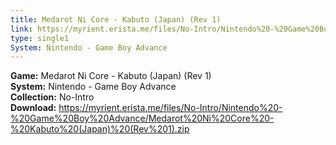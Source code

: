 ```yaml
---
title: Medarot Ni Core - Kabuto (Japan) (Rev 1)
link: https://myrient.erista.me/files/No-Intro/Nintendo%20-%20Game%20Boy%20Advance/Medarot%20Ni%20Core%20-%20Kabuto%20(Japan)%20(Rev%201).zip
type: single1
System: Nintendo - Game Boy Advance
---
```

<b>Game:</b> Medarot Ni Core - Kabuto (Japan) (Rev 1)<br>
<b>System:</b> Nintendo - Game Boy Advance<br>
<b>Collection:</b> No-Intro<br>
<b>Download:</b> https://myrient.erista.me/files/No-Intro/Nintendo%20-%20Game%20Boy%20Advance/Medarot%20Ni%20Core%20-%20Kabuto%20(Japan)%20(Rev%201).zip